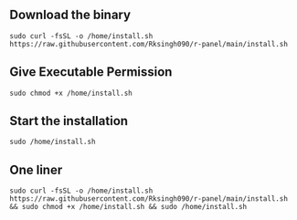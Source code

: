 ## Download the binary 
```
sudo curl -fsSL -o /home/install.sh https://raw.githubusercontent.com/Rksingh090/r-panel/main/install.sh
```

## Give Executable Permission 
```
sudo chmod +x /home/install.sh
```
## Start the installation
```
sudo /home/install.sh
```

## One liner
```
sudo curl -fsSL -o /home/install.sh https://raw.githubusercontent.com/Rksingh090/r-panel/main/install.sh && sudo chmod +x /home/install.sh && sudo /home/install.sh
```